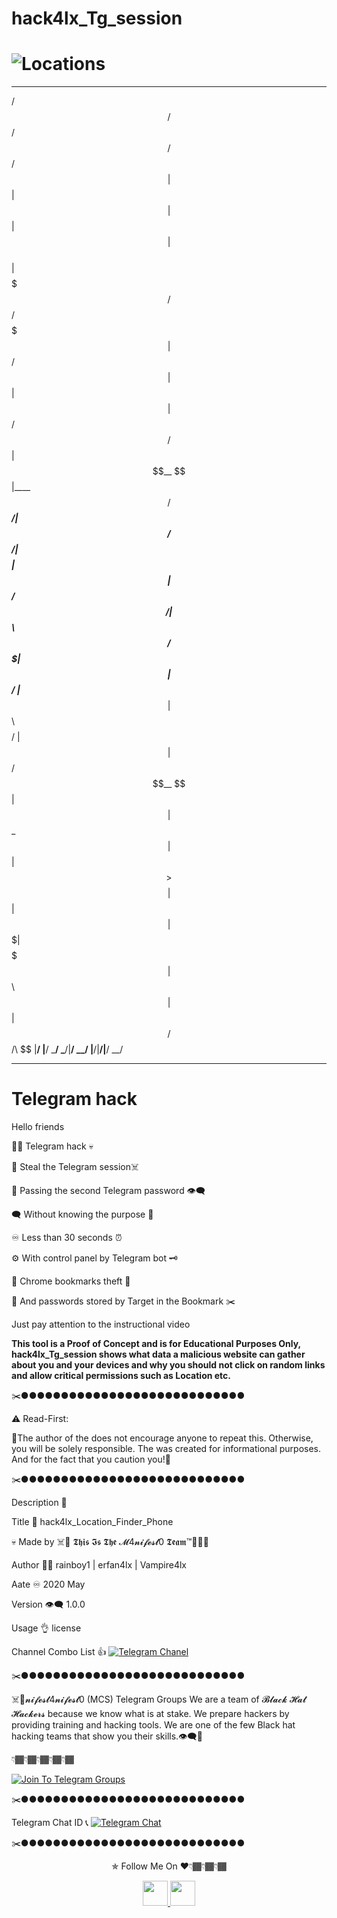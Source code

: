 # hack4lx_Tg_session
# ![Locations](https://github.com/attakercyebr/haxk4lx_toolkit/blob/master/levlogo.png) 

**********************************************************



 /$$                           /$$       /$$   /$$ /$$          
| $$                          | $$      | $$  | $$| $$          
| $$$$$$$   /$$$$$$   /$$$$$$$| $$   /$$| $$  | $$| $$ /$$   /$$
| $$__  $$ |____  $$ /$$_____/| $$  /$$/| $$$$$$$$| $$|  $$ /$$/
| $$  \ $$  /$$$$$$$| $$      | $$$$$$/ |_____  $$| $$ \  $$$$/ 
| $$  | $$ /$$__  $$| $$      | $$_  $$       | $$| $$  >$$  $$ 
| $$  | $$|  $$$$$$$|  $$$$$$$| $$ \  $$      | $$| $$ /$$/\  $$
|__/  |__/ \_______/ \_______/|__/  \__/      |__/|__/|__/  \__/
                                                                
                                                                
                                                                
**********************************************************                                                         

# Telegram hack
</p>

Hello friends

🏴‍☠️ Telegram hack 💀

👀 Steal the Telegram session☠️

🦠 Passing the second Telegram password 👁‍🗨

🗨 Without knowing the purpose 💪

♾ Less than 30 seconds ⏰

⚙️ With control panel by Telegram bot 🗝

📩 Chrome bookmarks theft 📍

🔐 And passwords stored by Target in the Bookmark ✂️

Just pay attention to the instructional video


**This tool is a Proof of Concept and is for Educational Purposes Only, hack4lx_Tg_session shows what data a malicious website can gather about you and your devices and why you should not click on random links and allow critical permissions such as Location etc.**

✂️●●●●●●●●●●●●●●●●●●●●●●●●●●●●

⚠️ Read-First:

🔞The author of the does not encourage anyone to repeat this. Otherwise, you will be solely responsible. The was created for informational purposes. And for the fact that you caution you!🙏

✂️●●●●●●●●●●●●●●●●●●●●●●●●●●●●

Description 👀

Title 📌  hack4lx_Location_Finder_Phone

💀 Made by ☠️👊 𝕿𝖍𝖎𝖘 𝕴𝖘 𝕿𝖍𝖊 𝓜4𝓷𝓲𝓯𝓮𝓼𝓽0 𝕿𝖊𝖆𝖒™💪🏴‍☠️

Author 🏴‍☠️ rainboy1 | erfan4lx | Vampire4lx

Aate ♾ 2020 May

Version 👁‍🗨 1.0.0

Usage 👌 license

Channel  Combo List 👍  [![Telegram Chanel](https://img.shields.io/badge/chat%20on-Telegram-blue.svg)](https://t.me/hack4lxCombo)


✂️●●●●●●●●●●●●●●●●●●●●●●●●●●●●

☠️👊𝓷𝓲𝓯𝓮𝓼𝓽4𝓷𝓲𝓯𝓮𝓼𝓽0 (MCS) Telegram Groups We are a team of  𝓑𝓵𝓪𝓬𝓴  𝓗𝓪𝓽  𝓗𝓪𝓬𝓴𝓮𝓻𝓼  because we know what is at stake. We prepare hackers by providing training and hacking tools. We are one of the few Black hat hacking teams that show you their skills.👁‍🗨💪

👇🏾👇🏾👇🏾👇🏾👇🏾

[![Join To Telegram Groups](https://img.shields.io/badge/chat%20on-Telegram-blue.svg)](https://t.me/M4nifest0)

✂️●●●●●●●●●●●●●●●●●●●●●●●●●●●●

Telegram Chat ID 📞 [![Telegram Chat](https://img.shields.io/badge/chat%20on-Telegram-blue.svg)](https://t.me/hack4lx)

✂️●●●●●●●●●●●●●●●●●●●●●●●●●●●●

<p align="center">
  ✯ Follow Me On ♥️👇🏾👇🏾👇🏾
</p>
<p align="center">
  <a href="https://www.youtube.com/channel/UC73xXDVwfS8mE4ExtOg63sw/videos?view_as=subscriber">
    <img src="https://encrypted-tbn0.gstatic.com/images?q=tbn:ANd9GcQIe0KA-4U2wilfj3CwcetOZYjaXr_C6bh5b9Xp3eDfeATwkhn82b70ELBt&s" width="40" height="40">
  </a>
  <a href="https://t.me/M4nifest0">
    <img src="https://encrypted-tbn0.gstatic.com/images?q=tbn:ANd9GcRnOo5m2bMLsKVd9-ZjGf0xl0SAVqj9Fgxvu89_iu24qUcWQJ-X_1lvI5yOIA&s" width="40" height="40">
</p>

